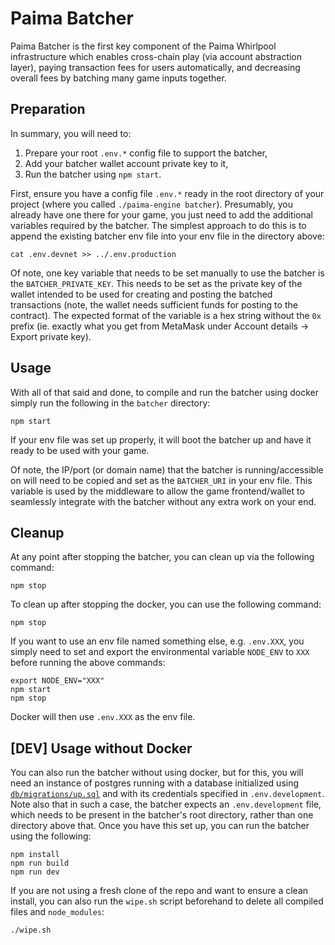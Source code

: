# Paima Batcher

Paima Batcher is the first key component of the Paima Whirlpool infrastructure which enables cross-chain play (via account abstraction layer), paying transaction fees for users automatically, and decreasing overall fees by batching many game inputs together.

## Preparation

In summary, you will need to:

1. Prepare your root `.env.*` config file to support the batcher,
2. Add your batcher wallet account private key to it,
3. Run the batcher using `npm start`.

First, ensure you have a config file `.env.*` ready in the root directory of your project (where you called `./paima-engine batcher`). Presumably, you already have one there for your game, you just need to add the additional variables required by the batcher. The simplest approach to do this is to append the existing batcher env file into your env file in the directory above:

```
cat .env.devnet >> ../.env.production
```

Of note, one key variable that needs to be set manually to use the batcher is the `BATCHER_PRIVATE_KEY`. This needs to be set as the private key of the wallet intended to be used for creating and posting the batched transactions (note, the wallet needs sufficient funds for posting to the contract). The expected format of the variable is a hex string without the `0x` prefix (ie. exactly what you get from MetaMask under Account details -> Export private key).

## Usage

With all of that said and done, to compile and run the batcher using docker simply run the following in the `batcher` directory:

```
npm start
```

If your env file was set up properly, it will boot the batcher up and have it ready to be used with your game.

Of note, the IP/port (or domain name) that the batcher is running/accessible on will need to be copied and set as the `BATCHER_URI` in your env file. This variable is used by the middleware to allow the game frontend/wallet to seamlessly integrate with the batcher without any extra work on your end.

## Cleanup

At any point after stopping the batcher, you can clean up via the following command:

```
npm stop
```


To clean up after stopping the docker, you can use the following command:

```
npm stop
```

If you want to use an env file named something else, e.g. `.env.XXX`, you simply need to set and export the environmental variable `NODE_ENV` to `XXX` before running the above commands:

```
export NODE_ENV="XXX"
npm start
npm stop
```

Docker will then use `.env.XXX` as the env file.

## [DEV] Usage without Docker

You can also run the batcher without using docker, but for this, you will need an instance of postgres running with a database initialized using [`db/migrations/up.sql`](db/migrations/up.sql) and with its credentials specified in `.env.development`. Note also that in such a case, the batcher expects an `.env.development` file, which needs to be present in the batcher's root directory, rather than one directory above that. Once you have this set up, you can run the batcher using the following:

```
npm install
npm run build
npm run dev
```

If you are not using a fresh clone of the repo and want to ensure a clean install, you can also run the `wipe.sh` script beforehand to delete all compiled files and `node_modules`:

```
./wipe.sh
```
